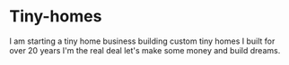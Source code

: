 # Tiny-homes
I am starting a tiny home business building custom tiny homes I built for over 20 years I'm the real deal let's make some money and build dreams.

